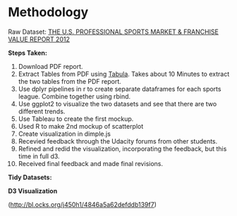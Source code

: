 # Methodology

Raw Dataset: [THE U.S. PROFESSIONAL SPORTS MARKET & FRANCHISE VALUE REPORT 2012](https://www.wrhambrecht.com/wp-content/uploads/2013/09/SportsMarketReport_2012.pdf)

**Steps Taken:**

1. Download PDF report.
2. Extract Tables from PDF using [Tabula](http://tabula.technology/). Takes about 10 Minutes to extract the two tables from the PDF report.
3. Use dplyr pipelines in r to create separate dataframes for each sports league. Combine together using rbind.
4. Use ggplot2 to visualize the two datasets and see that there are two different trends.
5. Use Tableau to create the first mockup.
6. Used R to make 2nd mockup of scatterplot
7. Create visualization in dimple.js
8. Recevied feedback through the Udacity forums from other students.
9. Refined and redid the visualization, incorporating the feedback, but this time in full d3.
10. Received final feedback and made final revisions.

**Tidy Datasets:**



**D3 Visualization**

(http://bl.ocks.org/j450h1/4846a5a62defddb139f7)


